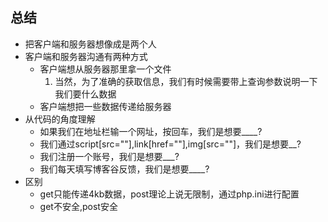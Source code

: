## 总结
- 把客户端和服务器想像成是两个人
- 客户端和服务器沟通有两种方式
    + 客户端想从服务器那里拿一个文件
        1. 当然，为了准确的获取信息，我们有时候需要带上查询参数说明一下我们要什么数据
    + 客户端想把一些数据传递给服务器
- 从代码的角度理解
    + 如果我们在地址栏输一个网址，按回车，我们是想要____?
    + 我们通过script[src=""],link[href=""],img[src=""]，我们是想要__?
    + 我们注册一个账号，我们是想要___?
    + 我们每天填写博客谷反馈，我们是想要____?
- 区别
    + get只能传递4kb数据，post理论上说无限制，通过php.ini进行配置
    + get不安全,post安全

